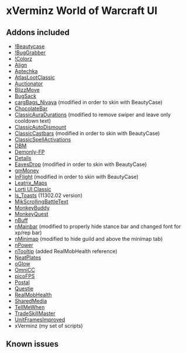 # xVerminz World of Warcraft UI

## Addons included

- [!Beautycase](https://www.wowinterface.com/downloads/info19675-Beautycase.html)
- [!BugGrabber](https://www.wowinterface.com/downloads/info23141-BugGrabber.html)
- [!Colorz](https://github.com/lithammer/NeavUI/tree/master/Interface/AddOns/!Colorz)
- [Align](https://www.wowinterface.com/downloads/info6153-Align.html)
- [Aptechka](https://www.wowinterface.com/downloads/info25050-AptechkaClassic.html)
- [AtlasLootClassic](https://www.wowinterface.com/downloads/info25185-AtlasLootClassic.html)
- [Auctionator](https://www.wowinterface.com/downloads/info24958-AuctionatorClassicquickfix.html)
- [BlizzMove](https://www.wowinterface.com/downloads/info25092-BlizzMoveClassic.html)
- [BugSack](https://www.wowinterface.com/downloads/info5995-BugSack.html)
- [cargBags_Nivaya](https://www.wowinterface.com/downloads/info22329-cargBagsNivayaRealUIstandalone.html) (modified in order to skin with BeautyCase)
- [ChocolateBar](https://www.wowinterface.com/downloads/info12326-ChocolateBarBrokerDisplay.html)
- [ClassicAuraDurations](https://www.wowinterface.com/downloads/info25006-ClassicAuraDurations.html) (modified to remove swiper and leave only cooldown text)
- [ClassicAutoDismount](https://www.wowinterface.com/downloads/info25010-ClassicAutoDismount.html)
- [ClassicCastbars](https://www.wowinterface.com/downloads/info24925-ClassicCastbars.html) (modified in order to skin with BeautyCase)
- [ClassicSpellActivations](https://www.wowinterface.com/downloads/info25000-ClassicSpellActivations.html)
- [DBM](https://www.wowinterface.com/downloads/info24921-DeadlyBossMods-Classic.html)
- [Demonly-FP](https://www.wowinterface.com/downloads/info25273-DemonlysFlightMasterMap.html)
- [Details](https://www.wowinterface.com/downloads/info25068-DetailsDamageMeterClassic.html)
- [EavesDrop](https://www.curseforge.com/wow/addons/eavesdropclassic/files) (modified in order to skin with BeautyCase)
- [gmMoney](https://www.wowinterface.com/downloads/info16245-gMoney.html)
- [InFlight](https://www.wowinterface.com/downloads/info25202-InFlightClassic.html) (modified in order to skin with BeautyCase)
- [Leatrix_Maps](https://www.curseforge.com/wow/addons/leatrix-maps-classic)
- [Lorti UI Classic](https://github.com/Chordsy/Lorti-UI-Classic)
- [ls_Toasts](https://www.curseforge.com/wow/addons/ls-toasts/files) (11302.02 version)
- [MikScrollingBattleText](https://www.wowinterface.com/downloads/info24962-MikScrollingBattleTextClassicquickfix.html)
- [MonkeyBuddy](https://www.wowinterface.com/downloads/info25136-MonkeyBuddyClassic.html)
- [MonkeyQuest](https://www.wowinterface.com/downloads/info25137-MonkeyQuestClassic.html)
- [nBuff](https://github.com/L3n1n/NeavUI-Classic)
- [nMainbar](https://github.com/L3n1n/NeavUI-Classic) (modified to properly hide stance bar and changed font for xp/rep bar)
- [nMinimap](https://github.com/L3n1n/NeavUI-Classic) (modified to hide guild and above the minimap tab)
- [nPower](https://github.com/L3n1n/NeavUI-Classic)
- [nTooltip](https://github.com/L3n1n/NeavUI-Classic) (added RealMobHealth reference)
- [NeatPlates](https://www.curseforge.com/wow/addons/neatplates)
- [oGlow](https://www.wowinterface.com/downloads/info25098-oGlowClassic.html)
- [OmniCC](https://www.wowinterface.com/downloads/info24989-OmniCCClassic.html)
- [picoFPS](https://www.wowinterface.com/downloads/info10240-picoFPS.html)
- [Postal](https://www.wowinterface.com/downloads/info25366-Postal_Classic.html)
- [Questie](https://www.wowinterface.com/downloads/info24994-Questie.html)
- [RealMobHealth](https://www.wowinterface.com/downloads/info24924-RealMobHealth.html)
- [SharedMedia](https://www.curseforge.com/wow/addons/sharedmedia)
- [TellMeWhen](https://www.wowinterface.com/downloads/info25152-TellMeWhenClassic.html)
- [TradeSkillMaster](https://www.tradeskillmaster.com/)
- [UnitFramesImproved](https://www.wowisclassic.com/en/addons/unitframesimproved/)
- xVerminz (my set of scripts)

## Known issues


